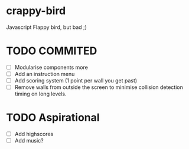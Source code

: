 # crappy-bird
Javascript Flappy bird, but bad ;)



# TODO COMMITED
- [ ] Modularise components more
- [ ] Add an instruction menu
- [ ] Add scoring system (1 point per wall you get past)
- [ ] Remove walls from outside the screen to minimise collision detection timing on long levels.

# TODO Aspirational
- [ ] Add highscores
- [ ] Add music?
